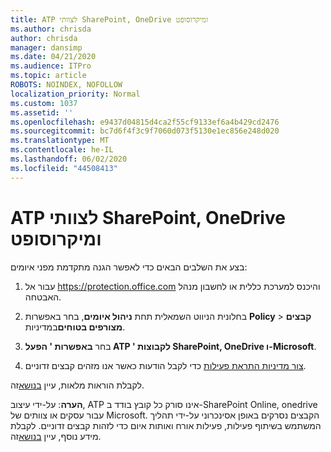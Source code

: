 ```yaml
---
title: ATP לצוותי SharePoint, OneDrive ומיקרוסופט
ms.author: chrisda
author: chrisda
manager: dansimp
ms.date: 04/21/2020
ms.audience: ITPro
ms.topic: article
ROBOTS: NOINDEX, NOFOLLOW
localization_priority: Normal
ms.custom: 1037
ms.assetid: ''
ms.openlocfilehash: e9437d04815d4ca2f55cf9133ef6a4b429cd2476
ms.sourcegitcommit: bc7d6f4f3c9f7060d073f5130e1ec856e248d020
ms.translationtype: MT
ms.contentlocale: he-IL
ms.lasthandoff: 06/02/2020
ms.locfileid: "44508413"
---
```

# <a name="atp-for-sharepoint-onedrive-and-microsoft-teams"></a>ATP לצוותי SharePoint, OneDrive ומיקרוסופט

בצע את השלבים הבאים כדי לאפשר הגנה מתקדמת מפני איומים:

1. עבור אל https://protection.office.com והיכנס למערכת כללית או לחשבון מנהל האבטחה.

2. בחלונית הניווט השמאלית תחת **ניהול איומים**, בחר באפשרות **Policy** \> **קבצים מצורפים בטוחים**במדיניות.

3. בחר **באפשרות ' הפעל ATP ' לקבוצות SharePoint, OneDrive ו-Microsoft**.

4. [צור מדיניות התראת פעילות](https://docs.microsoft.com/microsoft-365/compliance/create-activity-alerts) כדי לקבל הודעות כאשר אנו מזהים קבצים זדוניים.

לקבלת הוראות מלאות, עיין [בנושא](https://docs.microsoft.com/microsoft-365/security/office-365-security/turn-on-atp-for-spo-odb-and-teams)זה.

**הערה**: על-ידי עיצוב, ATP אינו סורק כל קובץ בודד ב-SharePoint Online, onedrive עבור עסקים או צוותים של Microsoft. הקבצים נסרקים באופן אסינכרוני על-ידי תהליך המשתמש בשיתוף פעילות, פעילות אורח ואותות איום כדי לזהות קבצים זדוניים. לקבלת מידע נוסף, עיין [בנושא](https://docs.microsoft.com/microsoft-365/security/office-365-security/atp-for-spo-odb-and-teams)זה.
